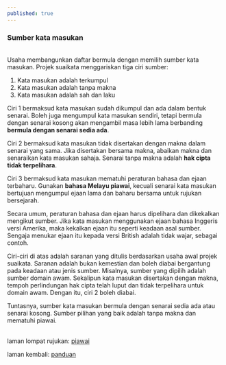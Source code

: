 ```yaml
---
published: true
---
```


### Sumber kata masukan

&nbsp;  
Usaha membangunkan daftar bermula dengan memilih sumber kata
masukan. Projek suaikata menggariskan tiga ciri sumber:

1. Kata masukan adalah terkumpul
2. Kata masukan adalah tanpa makna
3. Kata masukan adalah sah dan laku

Ciri 1 bermaksud kata masukan sudah dikumpul dan ada dalam
bentuk senarai. Boleh juga mengumpul kata masukan sendiri,
tetapi bermula dengan senarai kosong akan mengambil masa
lebih lama berbanding **bermula dengan senarai sedia ada**.

Ciri 2 bermaksud kata masukan tidak disertakan dengan makna
dalam senarai yang sama. Jika disertakan bersama makna,
abaikan makna dan senaraikan kata masukan sahaja. Senarai
tanpa makna adalah **hak cipta tidak terpelihara**.

Ciri 3 bermaksud kata masukan mematuhi peraturan bahasa dan
ejaan terbaharu. Gunakan **bahasa Melayu piawai**, kecuali
senarai kata masukan bertujuan mengumpul ejaan lama dan
baharu bersama untuk rujukan bersejarah.

Secara umum, peraturan bahasa dan ejaan harus dipelihara dan
dikekalkan mengikut sumber. Jika kata masukan menggunakan
ejaan bahasa Inggeris versi Amerika, maka kekalkan ejaan itu
seperti keadaan asal sumber. Sengaja menukar ejaan itu
kepada versi British adalah tidak wajar, sebagai contoh.

Ciri-ciri di atas adalah saranan yang ditulis berdasarkan
usaha awal projek suaikata. Saranan adalah bukan kemestian
dan boleh diabai bergantung pada keadaan atau jenis sumber.
Misalnya, sumber yang dipilih adalah sumber domain awam.
Sekalipun kata masukan disertakan dengan makna, tempoh
perlindungan hak cipta telah luput dan tidak terpelihara
untuk domain awam. Dengan itu, ciri 2 boleh diabai.

Tuntasnya, sumber kata masukan bermula dengan senarai sedia
ada atau senarai kosong. Sumber pilihan yang baik adalah
tanpa makna dan mematuhi piawai.

&nbsp;  
laman lompat rujukan: [piawai][1]

laman kembali: [panduan][0]

  [0]: ../index.md
  [1]: ../ruj/piawai.md
